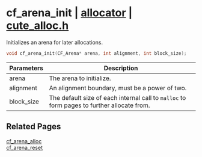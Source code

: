 # cf_arena_init | [allocator](https://github.com/RandyGaul/cute_framework/blob/master/docs/allocator_readme.md) | [cute_alloc.h](https://github.com/RandyGaul/cute_framework/blob/master/include/cute_alloc.h)

Initializes an arena for later allocations.

```cpp
void cf_arena_init(CF_Arena* arena, int alignment, int block_size);
```

Parameters | Description
--- | ---
arena | The arena to initialize.
alignment | An alignment boundary, must be a power of two.
block_size | The default size of each internal call to `malloc` to form pages to further allocate from.

## Related Pages

[cf_arena_alloc](https://github.com/RandyGaul/cute_framework/blob/master/docs/allocator/cf_arena_alloc.md)  
[cf_arena_reset](https://github.com/RandyGaul/cute_framework/blob/master/docs/allocator/cf_arena_reset.md)  
